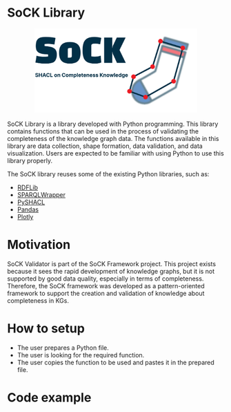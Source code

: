 # SoCK Library

<p align="center">
    <img src="./readme-images/logo.jpg" alt="drawing" width="75%"/>
<p>

SoCK Library is a library developed with Python programming. This library contains functions that can be used in the process of validating the completeness of the knowledge graph data. The functions available in this library are data collection, shape formation, data validation, and data visualization. Users are expected to be familiar with using Python to use this library properly.

The SoCK library reuses some of the existing Python libraries, such as:
- [RDFLib](https://rdflib.readthedocs.io/)
- [SPARQLWrapper](https://sparqlwrapper.readthedocs.io/)
- [PySHACL](https://pypi.org/project/pyshacl/)
- [Pandas](https://pandas.pydata.org/)
- [Plotly](https://plotly.com/python/)

# Motivation

SoCK Validator is part of the SoCK Framework project. This project exists because it sees the rapid development of knowledge graphs, but it is not supported by good data quality, especially in terms of completeness. Therefore, the SoCK framework was developed as a pattern-oriented framework to support the creation and validation of knowledge about completeness in KGs.

# How to setup

- The user prepares a Python file.
- The user is looking for the required function.
- The user copies the function to be used and pastes it in the prepared file.

# Code example
